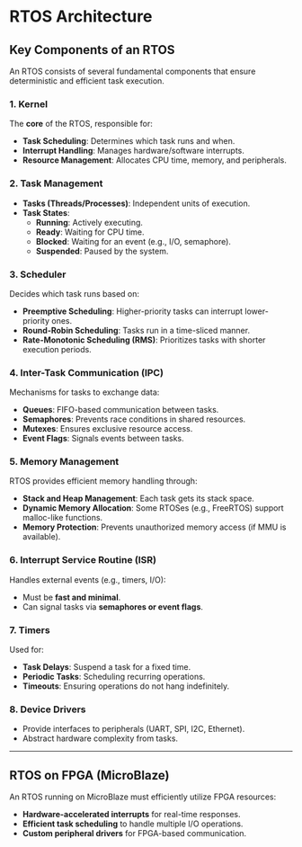 # RTOS Architecture

## Key Components of an RTOS
An RTOS consists of several fundamental components that ensure deterministic and efficient task execution.

### 1. **Kernel**
The **core** of the RTOS, responsible for:
- **Task Scheduling**: Determines which task runs and when.
- **Interrupt Handling**: Manages hardware/software interrupts.
- **Resource Management**: Allocates CPU time, memory, and peripherals.

### 2. **Task Management**
- **Tasks (Threads/Processes)**: Independent units of execution.
- **Task States**:
  - **Running**: Actively executing.
  - **Ready**: Waiting for CPU time.
  - **Blocked**: Waiting for an event (e.g., I/O, semaphore).
  - **Suspended**: Paused by the system.

### 3. **Scheduler**
Decides which task runs based on:
- **Preemptive Scheduling**: Higher-priority tasks can interrupt lower-priority ones.
- **Round-Robin Scheduling**: Tasks run in a time-sliced manner.
- **Rate-Monotonic Scheduling (RMS)**: Prioritizes tasks with shorter execution periods.

### 4. **Inter-Task Communication (IPC)**
Mechanisms for tasks to exchange data:
- **Queues**: FIFO-based communication between tasks.
- **Semaphores**: Prevents race conditions in shared resources.
- **Mutexes**: Ensures exclusive resource access.
- **Event Flags**: Signals events between tasks.

### 5. **Memory Management**
RTOS provides efficient memory handling through:
- **Stack and Heap Management**: Each task gets its stack space.
- **Dynamic Memory Allocation**: Some RTOSes (e.g., FreeRTOS) support malloc-like functions.
- **Memory Protection**: Prevents unauthorized memory access (if MMU is available).

### 6. **Interrupt Service Routine (ISR)**
Handles external events (e.g., timers, I/O):
- Must be **fast and minimal**.
- Can signal tasks via **semaphores or event flags**.

### 7. **Timers**
Used for:
- **Task Delays**: Suspend a task for a fixed time.
- **Periodic Tasks**: Scheduling recurring operations.
- **Timeouts**: Ensuring operations do not hang indefinitely.

### 8. **Device Drivers**
- Provide interfaces to peripherals (UART, SPI, I2C, Ethernet).
- Abstract hardware complexity from tasks.

---

## RTOS on FPGA (MicroBlaze)
An RTOS running on MicroBlaze must efficiently utilize FPGA resources:
 - **Hardware-accelerated interrupts** for real-time responses.  
 - **Efficient task scheduling** to handle multiple I/O operations.  
 - **Custom peripheral drivers** for FPGA-based communication.  

